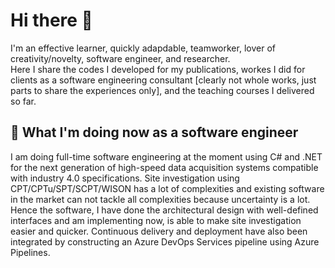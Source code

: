 # Hi there 👋
I'm an effective learner, quickly adapdable, teamworker, lover of creativity/novelty, software engineer, and researcher.<br> 
Here I share the codes I developed for my publications, workes I did for clients as a software engineering consultant [clearly not whole works, just parts to share the experiences only], and the teaching courses I delivered so far.

## 🌱 What I'm doing now as a software engineer
I am doing full-time software engineering at the moment using C# and .NET for the next generation of high-speed data acquisition systems compatible with industry 4.0 specifications. Site investigation using CPT/CPTu/SPT/SCPT/WISON has a lot of complexities and existing software in the market can not tackle all complexities because uncertainty is a lot. Hence the software, I have done the architectural design with well-defined interfaces and am implementing now, is able to make site investigation easier and quicker. Continuous delivery and deployment have also been integrated by constructing an Azure DevOps Services pipeline using Azure Pipelines.<br>

<!--
## 🌱 What I'm doing now as a researcher
In terms of my research interests, I'm looking forward to collaborating more with seniors for publications on geotechnical, structural and earthquake engineeing.
🔭 <a href="https://scholar.google.co.uk/citations?user=vvp2E48AAAAJ&hl=en">Google Scholar</a>


**mshadlou/mshadlou** is a ✨ _special_ ✨ repository because its `README.md` (this file) appears on your GitHub profile.

Here are some ideas to get you started:

- 🔭 I’m currently working on ...
- 🌱 I’m currently learning ...
- 👯 I’m looking to collaborate on ...
- 🤔 I’m looking for help with ...
- 💬 Ask me about ...
- 📫 How to reach me: ...
- 😄 Pronouns: ...
- ⚡ Fun fact: ...
-->
